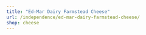 ```yaml
---
title: "Ed-Mar Dairy Farmstead Cheese"
url: /independence/ed-mar-dairy-farmstead-cheese/
shop: cheese
---
```

